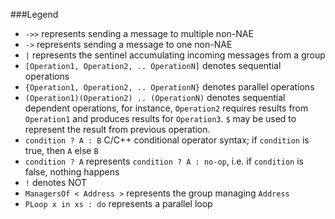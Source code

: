 ###Legend

* `->>` represents sending a message to multiple non-NAE
* `->` represents sending a message to one non-NAE
* `|` represents the sentinel accumulating incoming messages from a group
* `[Operation1, Operation2, .. OperationN]` denotes sequential operations
* `{Operation1, Operation2, .. OperationN}` denotes parallel operations
* `(Operation1)(Operation2) .. (OperationN)` denotes sequential dependent operations, for instance, `Operation2` requires results from `Operation1` and produces results for `Operation3`. `$` may be used to represent the result from previous operation.
* `condition ? A : B` C/C++ conditional operator syntax; if `condition` is true, then `A` else `B`
* `condition ? A` represents `condition ? A : no-op`, i.e. if `condition` is false, nothing happens
* `!` denotes NOT
* `ManagersOf < Address >` represents the group managing `Address`
* `PLoop x in xs : do` represents a parallel loop
